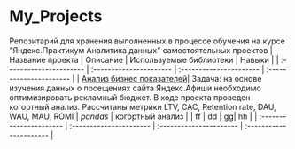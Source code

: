 # My_Projects
Репозитарий для хранения выполненных в процессе обучения на курсе "Яндекс.Практикум Аналитика данных" самостоятельных проектов
| Название проекта | Описание | Используемые библиотеки | Навыки |
| :---------------------- | :---------------------- | :---------------------- | :---------------------- |
| [Анализ бизнес показателей](https://github.com/DmitriKuzyakin/My_Projects/tree/main/%D0%90%D0%BD%D0%B0%D0%BB%D0%B8%D0%B7%20%D0%B1%D0%B8%D0%B7%D0%BD%D0%B5%D1%81%20%D0%BF%D0%BE%D0%BA%D0%B0%D0%B7%D0%B0%D1%82%D0%B5%D0%BB%D0%B5%D0%B9)| Задача: на основе изучения данных о посещениях сайта Яндекс.Афиши необходимо оптимизировать рекламный бюджет.
В ходе проекта проведен когортный анализ. Рассчитаны метрики LTV, CAC, Retention rate, DAU, WAU, MAU, ROMI
| *pandas* | когортный анализ |
| ff | dd | gg| hh |
| :---------------------- | :---------------------- | :---------------------- | :---------------------- |
